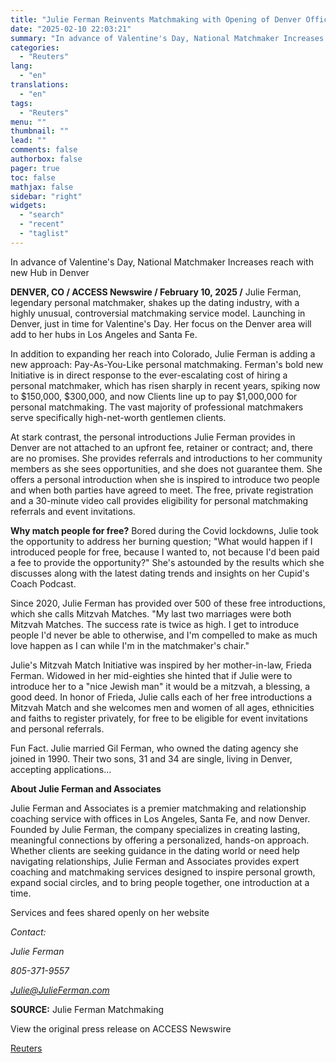 ```yaml
---
title: "Julie Ferman Reinvents Matchmaking with Opening of Denver Office"
date: "2025-02-10 22:03:21"
summary: "In advance of Valentine's Day, National Matchmaker Increases reach with new Hub in DenverDENVER, CO / ACCESS Newswire / February 10, 2025 / Julie Ferman, legendary personal matchmaker, shakes up the dating industry, with a highly unusual, controversial matchmaking service model. Launching in Denver, just in time for Valentine's Day...."
categories:
  - "Reuters"
lang:
  - "en"
translations:
  - "en"
tags:
  - "Reuters"
menu: ""
thumbnail: ""
lead: ""
comments: false
authorbox: false
pager: true
toc: false
mathjax: false
sidebar: "right"
widgets:
  - "search"
  - "recent"
  - "taglist"
---
```


In advance of Valentine's Day, National Matchmaker Increases reach with new Hub in Denver

**DENVER, CO / ACCESS Newswire / February 10, 2025 /** Julie Ferman, legendary personal matchmaker, shakes up the dating industry, with a highly unusual, controversial matchmaking service model. Launching in Denver, just in time for Valentine's Day. Her focus on the Denver area will add to her hubs in Los Angeles and Santa Fe.

In addition to expanding her reach into Colorado, Julie Ferman is adding a new approach: Pay-As-You-Like personal matchmaking. Ferman's bold new Initiative is in direct response to the ever-escalating cost of hiring a personal matchmaker, which has risen sharply in recent years, spiking now to $150,000, $300,000, and now Clients line up to pay $1,000,000 for personal matchmaking. The vast majority of professional matchmakers serve specifically high-net-worth gentlemen clients.

At stark contrast, the personal introductions Julie Ferman provides in Denver are not attached to an upfront fee, retainer or contract; and, there are no promises. She provides referrals and introductions to her community members as she sees opportunities, and she does not guarantee them. She offers a personal introduction when she is inspired to introduce two people and when both parties have agreed to meet. The free, private registration and a 30-minute video call provides eligibility for personal matchmaking referrals and event invitations.

**Why match people for free?** Bored during the Covid lockdowns, Julie took the opportunity to address her burning question; "What would happen if I introduced people for free, because I wanted to, not because I'd been paid a fee to provide the opportunity?" She's astounded by the results which she discusses along with the latest dating trends and insights on her Cupid's Coach Podcast.

Since 2020, Julie Ferman has provided over 500 of these free introductions, which she calls Mitzvah Matches. "My last two marriages were both Mitzvah Matches. The success rate is twice as high. I get to introduce people I'd never be able to otherwise, and I'm compelled to make as much love happen as I can while I'm in the matchmaker's chair."

Julie's Mitzvah Match Initiative was inspired by her mother-in-law, Frieda Ferman. Widowed in her mid-eighties she hinted that if Julie were to introduce her to a "nice Jewish man" it would be a mitzvah, a blessing, a good deed. In honor of Frieda, Julie calls each of her free introductions a Mitzvah Match and she welcomes men and women of all ages, ethnicities and faiths to register privately, for free to be eligible for event invitations and personal referrals.

Fun Fact. Julie married Gil Ferman, who owned the dating agency she joined in 1990. Their two sons, 31 and 34 are single, living in Denver, accepting applications…

**About Julie Ferman and Associates**

Julie Ferman and Associates is a premier matchmaking and relationship coaching service with offices in Los Angeles, Santa Fe, and now Denver. Founded by Julie Ferman, the company specializes in creating lasting, meaningful connections by offering a personalized, hands-on approach. Whether clients are seeking guidance in the dating world or need help navigating relationships, Julie Ferman and Associates provides expert coaching and matchmaking services designed to inspire personal growth, expand social circles, and to bring people together, one introduction at a time.

Services and fees shared openly on her website

*Contact:*

*Julie Ferman*

*805-371-9557*

*Julie@JulieFerman.com*

**SOURCE:** Julie Ferman Matchmaking

View the original press release on ACCESS Newswire

[Reuters](https://www.tradingview.com/news/reuters.com,2025-02-10:newsml_ACSvLYL1a:0/)
